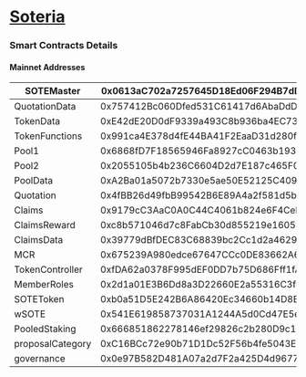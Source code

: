 # [Soteria](https://app.soteria.finance/)

### Smart Contracts Details

#### Mainnet Addresses

SOTEMaster | 0x0613aC702a7257645D18Ed06F294B7dD1D54972c
-- | --
QuotationData | 0x757412Bc060Dfed531C61417d6AbaDdDd10d60ED
TokenData | 0xE42dE20D0dF9339a493C8b936ba4EC73BDEA9F31
TokenFunctions | 0x991ca4E378d4fE44BA41F2EaaD31d280fA9a9662
Pool1 | 0x6868fD7F18565946Fa8927cC0463b1933e599871
Pool2 | 0x2055105b4b236C6604D2d7E187c465F06275959B
PoolData | 0xA2Ba01a5072b7330e5ae50E52125C409D510A210
Quotation | 0x4fBB26d49fbB99542B6E89A4a2f581d5bC8d7748
Claims | 0x9179cC3AaC0A0C44C4061b824e6F4CeB5297E0C4
ClaimsReward | 0xc8b571046d7c8FabCb30d855219e160530c46681
ClaimsData | 0x39779dBfDEC83C68839bc2Cc1d2a462967753fF0
MCR | 0x675239A980edce67647CCc0DE83662A61C9585D6
TokenController | 0xfDA62a0378F995dEF0DD7b75D686Fff1fA4E4589
MemberRoles | 0x2d1a01E3B6Dd8a3D22660E2a55316C3f4fe2C4CF
SOTEToken | 0xb0a51D5E242B6A86420Ec34660b14D8B9Cd4d5fc
wSOTE | 0x541E619858737031A1244A5d0Cd47E5ef480342c
PooledStaking | 0x666851862278146ef29826c2b280D9c125506662
proposalCategory | 0xC16BCc72e90b71D1Dc52F56b4fe5043EC075BD4f
governance |  0x0e97B582D481A07a2d7F2a425D4d9677a9d187e0
